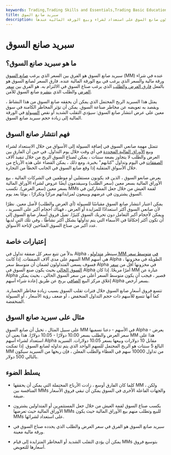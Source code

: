 ```yaml
---
keywords: Trading,Trading Skills and Essentials,Trading Basic Education,Trading Skills
title: سبريد صانع السوق
description: سبريد صانع السوق هو الفرق بين الأسعار التي يكون صانع السوق على استعداد لشراء وبيع الورقة المالية عندها.
---
```


# سبريد صانع السوق
## ما هو سبريد صانع السوق؟

سبريد صانع السوق هو الفرق بين السعر الذي يرغب [صانع السوق](/marketmaker) (MM) عنده في شراء ورقة مالية والسعر الذي يرغب في بيع الورقة المالية عنده. فارق السعر لصانع السوق هو بالفعل [فارق العرض والطلب](/bid-askspread) الذي يرغب صناع السوق في الالتزام به. هو الفرق بين [سعر العرض](/bid) والطلب الذي [ينشره](/ask) صانع السوق للأمن.

يمثل هذا السبريد الربح المحتمل الذي يمكن أن يحققه صانع السوق من هذا النشاط ، ويقصد به تعويضه عن مخاطر صناعة السوق. يمكن أن تؤثر المخاطر الكامنة في سوق معين على عرض انتشار صانع السوق: سيؤدي التقلب الشديد أو نقص [السيولة](/liquidity) في الورقة المالية إلى زيادة حجم سبريد صانع السوق.

## فهم انتشار صانع السوق

تتمثل مهمة صانعي السوق في إضافة السيولة إلى الأسواق من خلال الاستعداد لشراء وبيع [الأوراق المالية المحددة](/security) في أي وقت خلال يوم التداول. في حين أن الفارق بين العرض والطلب لا يتجاوز بضعة سنتات ، يمكن لصناع السوق الربح من خلال تنفيذ آلاف [الصفقات](/trade) في اليوم وتداول "كتابهم" بخبرة. ومع ذلك ، يمكن القضاء على هذه الأرباح من خلال الأسواق المتقلبة إذا وقع صانع السوق في الجانب الخطأ من التجارة.

يعرض صانعو السوق ، الذين قد يكونون مستقلين أو موظفين في الشركات المالية ، بيع الأوراق المالية بسعر معين (سعر الطلب) وسيقدمون أيضًا عروض لشراء الأوراق المالية بسعر معين (سعر العرض). تكسب MMs لقمة العيش من خلال جعل المشاركين في السوق يشترون في عرضهم ويبيعون لمزايداتهم مرارًا وتكرارًا ، يومًا بعد يوم.

يمكن اعتبار انتشار صانع السوق مقياسًا للسيولة (أي العرض والطلب) لأصل معين. نظرًا لأن صانعي السوق أكثر استعدادًا للمزايدة أو العرض ، فهناك أحجام أكبر على السبريد ، ويمكن لأحجام أكبر التعامل دون تحريك السوق كثيرًا. تميل فروق أسعار صانع السوق إلى أن تكون أكثر إحكامًا في الأسماء التي يتم تداولها بشكل أكثر نشاطًا ، وفي تلك التي لديها عدد أكبر من صناع السوق المتاحين لإتاحة الأسواق.

## إعتبارات خاصة

بدلاً من تتبع سعر كل صفقة تداول في Alpha ، سينظر [متداولو MM في](/trader) [متوسط سعر](/averageprice) السهم على مدى آلاف الصفقات. إذا كانت MM هي أسهم Alpha الطويلة في مخزونها ، فسوف يسعى المتداولون لضمان أن متوسط سعر Alpha في مخزونها أقل من [سعر السوق الحالي](/market-price) بحيث يكون صنع السوق في Alpha أمرًا مربحًا. إذا كان MM عبارة عن Alpha قصير ، فيجب أن يكون متوسط السعر أعلى من سعر السوق الحالي ، بحيث يمكن إغلاق مركز البيع [الصافي](/netshort) بربح عن طريق إعادة شراء أسهم Alpha بسعر أرخص.

تتسع فروق أسعار صانع السوق خلال فترات تقلب السوق بسبب زيادة مخاطر الخسارة. كما أنها تتسع للأسهم ذات حجم التداول المنخفض ، أو ضعف رؤية الأسعار ، أو السيولة المنخفضة.

## مثال على سبريد صانع السوق

على سبيل المثال ، تخيل أن صانع السوق MM في الأسهم - دعنا نسميها Alpha - يعرض سعر العرض والطلب بسعر 10.00 دولارًا - 10.05 دولارًا. هذا يعني أن MM هذا على استعداد لشراء أسهم Alpha مقابل 10 دولارات وبيعها بسعر 10.05 دولارات. السبريد البالغ 5 سنتات هو الربح المحتمل للسهم الواحد الذي يتم تداوله لصانع السوق. إذا تمكنت MM من تداول 10000 سهم في العطاء والطلب المعلن ، فإن ربحها من السبريد سيكون بالتالي 500 دولار.

## يسلط الضوء

- كلما كان الفارق أوسع ، زادت الأرباح المحتملة التي يمكن أن يحققها MM ، ولكن المنافسة بين MMs والجهات الفاعلة الأخرى في السوق يمكن أن تبقي فروق الأسعار ضيقة.

- يكسب صناع السوق لقمة العيش من خلال جعل المستثمرين أو المتداولين يشترون الأوراق المالية حيث تعرضها MMs للبيع وتطلب منهم بيع الأوراق المالية حيث يكون MMs على استعداد لشرائها.

- سبريد صانع السوق هو الفرق في سعر العرض والطلب الذي يحدده صناع السوق في ورقة مالية معينة.

- يمكن أن يؤدي التقلب الشديد أو المخاطر المتزايدة إلى قيام MMs بتوسيع فروق أسعارها للتعويض.

